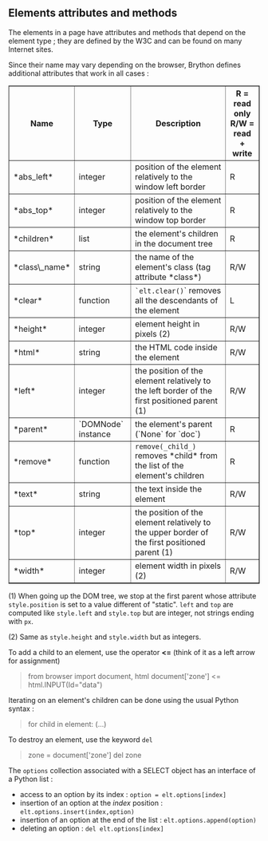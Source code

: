 Elements attributes and methods
-------------------------------

The elements in a page have attributes and methods that depend on the element 
type ; they are defined by the W3C and can be found on many Internet sites.

Since their name may vary depending on the browser, Brython defines additional 
attributes that work in all cases :

<table border=1 cellpadding=3>
<tr>
<th>Name</th><th>Type</th><th>Description</th><th>R = read only<br>R/W = 
read + write</th>
</tr>

<tr>
<td>*abs_left*</td><td>integer</td><td>position of the element relatively to the window left border</td><td>R</td>
</tr>

<tr>
<td>*abs_top*</td><td>integer</td><td>position of the element relatively to the window top border</td><td>R</td>
</tr>

<tr>
<td>*children*</td><td>list</td><td>the element's children in the document 
tree</td><td>R</td>
</tr>

<tr>
<td>*class\_name*</td><td>string</td><td>the name of the element's class (tag 
attribute *class*)</td><td>R/W</td>
</tr>

<tr>
<td>*clear*</td><td>function</td><td><code>`elt.clear()</code>` removes all the 
descendants of the element</td><td>L</td>
</tr>

<tr>
<td>*height*</td><td>integer</td><td>element height in pixels (2)</td><td>R/W</td>
</tr>

<tr>
<td>*html*</td><td>string</td><td>the HTML code inside the element</td>
<td>R/W</td>
</tr>

<tr>
<td>*left*</td><td>integer</td><td>the position of the element relatively to 
the left border of the first positioned parent (1)</td><td>R/W</td>
</tr>

<tr>
<td>*parent*</td><td>`DOMNode` instance</td><td>the element's parent (`None` 
for `doc`)</td><td>R</td>
</tr>

<tr>
<td>*remove*</td><td>function</td><td><code>remove(_child_)</code> removes 
*child* from the list of the element's children</td><td>R</td>
</tr>

<tr>
<td>*text*</td><td>string</td><td>the text inside the element</td><td>R/W</td>
</tr>

<tr>
<td>*top*</td><td>integer</td><td>the position of the element relatively to 
the upper border of the first positioned parent (1)</td><td>R/W</td>
</tr>

<tr>
<td>*width*</td><td>integer</td><td>element width in pixels (2)</td><td>R/W</td>
</tr>

</table>

(1) When going up the DOM tree, we stop at the first parent whose attribute 
`style.position` is set to a value different of "static". `left` and `top` are 
computed like `style.left` and `style.top` but are integer, not strings ending 
with `px`.

(2) Same as `style.height` and `style.width` but as integers.

To add a child to an element, use the operator __<=__ (think of it as a left 
arrow for assignment)

>    from browser import document, html
>    document['zone'] <= html.INPUT(Id="data")

Iterating on an element's children can be done using the usual Python syntax : 

>    for child in element:
>        (...)

To destroy an element, use the keyword `del`
>    zone = document['zone']
>    del zone

The `options` collection associated with a SELECT object has an interface of a
 Python list :

- access to an option by its index : `option = elt.options[index]`
- insertion of an option at the _index_ position : `elt.options.insert(index,option)`
- insertion of an option at the end of the list : `elt.options.append(option)`
- deleting an option : `del elt.options[index]`


